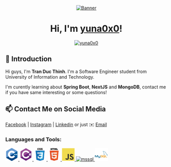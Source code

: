 <p align="center">
  <a href="https://yuna0x0.com">
    <img src="https://cdn.yuna0x0.com/yuna/img/72408310_p5.webp" alt="Banner" width="50%">
  </a>
</p>

<h1 align="center">Hi, I'm <a href="https://yuna0x0.com">yuna0x0</a>!</h1>
<p align="center">
  <a href="https://yuna0x0.com">
    <img src="https://yuna0x0.com/88x31.webp" alt="yuna0x0">
  </a>
</p>

## 👋 Introduction

Hi guys, I'm **Tran Duc Thinh**. I'm a Software Engineer student from University of Information and Technology. 

I'm curently learning about **Spring Boot**, **NextJS** and **MongoDB**, contact me if you have same interesting or some questions!

## 📫 Contact Me on Social Media

[Facebook][-1] | [Instagram][0] | [Linkedin][1] or just ✉️ [Email](heyiamthinh1003@gmail.com) 

<h3 align="left">Languages and Tools:</h3>
<p align="left"> <a href="https://www.w3schools.com/cpp/" target="_blank" rel="noreferrer"> <img src="https://raw.githubusercontent.com/devicons/devicon/master/icons/cplusplus/cplusplus-original.svg" alt="cplusplus" width="40" height="40"/> </a> <a href="https://www.w3schools.com/cs/" target="_blank" rel="noreferrer"> <img src="https://raw.githubusercontent.com/devicons/devicon/master/icons/csharp/csharp-original.svg" alt="csharp" width="40" height="40"/> </a> <a href="https://www.w3schools.com/css/" target="_blank" rel="noreferrer"> <img src="https://raw.githubusercontent.com/devicons/devicon/master/icons/css3/css3-original-wordmark.svg" alt="css3" width="40" height="40"/> </a> <a href="https://www.w3.org/html/" target="_blank" rel="noreferrer"> <img src="https://raw.githubusercontent.com/devicons/devicon/master/icons/html5/html5-original-wordmark.svg" alt="html5" width="40" height="40"/> </a> <a href="https://developer.mozilla.org/en-US/docs/Web/JavaScript" target="_blank" rel="noreferrer"> <img src="https://raw.githubusercontent.com/devicons/devicon/master/icons/javascript/javascript-original.svg" alt="javascript" width="40" height="40"/> </a> <a href="https://www.microsoft.com/en-us/sql-server" target="_blank" rel="noreferrer"> <img src="https://www.svgrepo.com/show/303229/microsoft-sql-server-logo.svg" alt="mssql" width="40" height="40"/> </a> <a href="https://www.mysql.com/" target="_blank" rel="noreferrer"> <img src="https://raw.githubusercontent.com/devicons/devicon/master/icons/mysql/mysql-original-wordmark.svg" alt="mysql" width="40" height="40"/> </a> </p>

[-1]: https://www.facebook.com/octguy31/
[0]: https://www.instagram.com/tdt.0310/
[1]: https://www.linkedin.com/in/octguy31/
